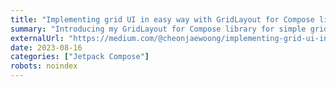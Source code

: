```yaml
---
title: "Implementing grid UI in easy way with GridLayout for Compose library"
summary: "Introducing my GridLayout for Compose library for simple grid UI."
externalUrl: "https://medium.com/@cheonjaewoong/implementing-grid-ui-in-easy-way-with-gridlayout-for-compose-library-6a20a964b6dd"
date: 2023-08-16
categories: ["Jetpack Compose"]
robots: noindex
---
```

